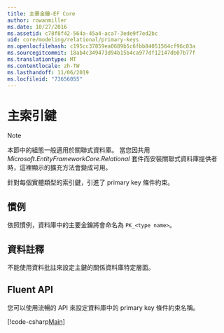 ```yaml
---
title: 主要金鑰-EF Core
author: rowanmiller
ms.date: 10/27/2016
ms.assetid: c78f8f42-564a-45a4-aca7-3ede9f7ed2bc
uid: core/modeling/relational/primary-keys
ms.openlocfilehash: c195cc37859ea0689b5c6fbb84051564cf96c83a
ms.sourcegitcommit: 18ab4c349473d94b15b4ca977df12147db07b77f
ms.translationtype: MT
ms.contentlocale: zh-TW
ms.lasthandoff: 11/06/2019
ms.locfileid: "73656055"
---
```

# <a name="primary-keys"></a>主索引鍵

> [!NOTE]  
> 本節中的組態一般適用於關聯式資料庫。 當您因共用 *Microsoft.EntityFrameworkCore.Relational* 套件而安裝關聯式資料庫提供者時，這裡顯示的擴充方法會變成可用。

針對每個實體類型的索引鍵，引進了 primary key 條件約束。

## <a name="conventions"></a>慣例

依照慣例，資料庫中的主要金鑰將會命名為 `PK_<type name>`。

## <a name="data-annotations"></a>資料註釋

不能使用資料批註來設定主鍵的關係資料庫特定層面。

## <a name="fluent-api"></a>Fluent API

您可以使用流暢的 API 來設定資料庫中的 primary key 條件約束名稱。

[!code-csharp[Main](../../../../samples/core/Modeling/FluentAPI/Relational/KeyName.cs?name=KeyName&highlight=9)]
